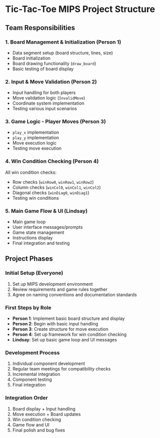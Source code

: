 # Tic-Tac-Toe MIPS Project Structure

## Team Responsibilities

### 1. Board Management & Initialization (Person 1)
- Data segment setup (board structure, lines, size)
- Board initialization
- Board drawing functionality (`draw_board`)
- Basic testing of board display

### 2. Input & Move Validation (Person 2)
- Input handling for both players
- Move validation logic (`InvalidMove`)
- Coordinate system implementation
- Testing various input scenarios

### 3. Game Logic - Player Moves (Person 3)
- `play_x` implementation
- `play_y` implementation
- Move execution logic
- Testing move execution

### 4. Win Condition Checking (Person 4)
All win condition checks:
- Row checks (`winRow0`, `winRow1`, `winRow2`)
- Column checks (`winCol0`, `winCol1`, `winCol2`)
- Diagonal checks (`winDiag0`, `winDiag1`)
- Testing win conditions

### 5. Main Game Flow & UI (Lindsay)
- Main game loop
- User interface messages/prompts
- Game state management
- Instructions display
- Final integration and testing

## Project Phases

### Initial Setup (Everyone)
1. Set up MIPS development environment
2. Review requirements and game rules together
3. Agree on naming conventions and documentation standards

### First Steps by Role
- **Person 1**: Implement basic board structure and display
- **Person 2**: Begin with basic input handling
- **Person 3**: Create structure for move execution
- **Person 4**: Set up framework for win condition checking
- **Lindsay**: Set up basic game loop and UI messages

### Development Process
1. Individual component development
2. Regular team meetings for compatibility checks
3. Incremental integration
4. Component testing
5. Final integration

### Integration Order
1. Board display + Input handling
2. Move execution + Board updates
3. Win condition checking
4. Game flow and UI
5. Final polish and bug fixes
